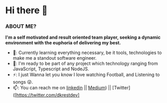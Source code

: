 # Hi there 👋


### ABOUT ME?

**I'm a self motivated and result oriented team player, seeking a dynamic environment with the euphoria of delivering my best.** 

 - 🌱: Currently learning everything necessary, be it tools, technologies to make me a standout software engineer.  
 - 👯: I'm ready to be part of any project which technology ranging from JavaScript, Typescript and NodeJS.
 - ⚡: I just Wanna let you know I love watching Football, and Listening to songs 😜.
 - 📫: You can reach me on [linkedin](https://www.linkedin.com/in/oluwatosin-akande1) || [Medium](https://medium.com/@oluwatosinakande)) || [Twitter]([https://twitter.com/dkrestdev]





<!--
**dkrest1/dkrest1** is a ✨ _special_ ✨ repository because its `README.md` (this file) appears on your GitHub profile.

Here are some ideas to get you started:

- 🔭 I’m currently working on ...
- 🌱 I’m currently learning ...
- 👯 I’m looking to collaborate on ...
- 🤔 I’m looking for help with ...
- 💬 Ask me about ...
- 📫 How to reach me: ...
- 😄 Pronouns: ...
- ⚡ Fun fact: ...
-->
